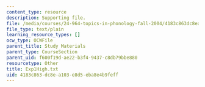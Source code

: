 ```yaml
---
content_type: resource
description: Supporting file.
file: /media/courses/24-964-topics-in-phonology-fall-2004/4183c863dc8ea103e8d5eba8e4b9feff_Exp1High.txt
file_type: text/plain
learning_resource_types: []
ocw_type: OCWFile
parent_title: Study Materials
parent_type: CourseSection
parent_uid: f600f19d-ae22-b3f4-9437-c8db79bbe880
resourcetype: Other
title: Exp1High.txt
uid: 4183c863-dc8e-a103-e8d5-eba8e4b9feff
---
```

